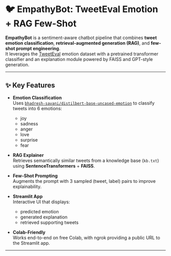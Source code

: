 # 🐦 EmpathyBot: TweetEval Emotion + RAG Few-Shot

**EmpathyBot** is a sentiment-aware chatbot pipeline that combines **tweet emotion classification**, **retrieval-augmented generation (RAG)**, and **few-shot prompt engineering**.  
It leverages the [TweetEval](https://huggingface.co/datasets/cardiffnlp/tweet_eval) emotion dataset with a pretrained transformer classifier and an explanation module powered by FAISS and GPT-style generation.

---

## ✨ Key Features
- **Emotion Classification**  
  Uses [`bhadresh-savani/distilbert-base-uncased-emotion`](https://huggingface.co/bhadresh-savani/distilbert-base-uncased-emotion) to classify tweets into 6 emotions:
  - joy
  - sadness
  - anger
  - love
  - surprise
  - fear

- **RAG Explainer**  
  Retrieves semantically similar tweets from a knowledge base (`kb.txt`) using **SentenceTransformers** + **FAISS**.

- **Few-Shot Prompting**  
  Augments the prompt with 3 sampled (tweet, label) pairs to improve explainability.

- **Streamlit App**  
  Interactive UI that displays:
  - predicted emotion
  - generated explanation
  - retrieved supporting tweets

- **Colab-Friendly**  
  Works end-to-end on free Colab, with ngrok providing a public URL to the Streamlit app.

---

